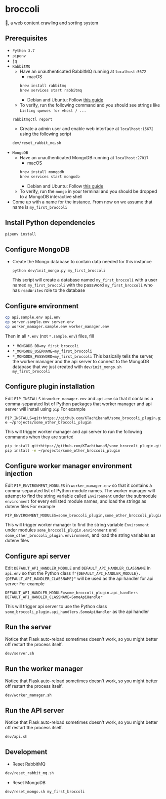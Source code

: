 # broccoli
🥦, a web content crawling and sorting system

## Prerequisites
* `Python 3.7`
* `pipenv`
* `jq`
* `RabbitMQ`
    * Have an unauthenticated RabbitMQ running at `localhost:5672`
        * macOS
        ```bash
        brew install rabbitmq
        brew services start rabbitmq
        ```
        * Debian and Ubuntu: Follow [this guide](https://www.rabbitmq.com/install-debian.html)
    * To verify, run the following command and you should see strings like `Listing queues for vhost / ...`
    ```bash
    rabbitmqctl report
    ```
    * Create a admin user and enable web interface at `localhost:15672` using the following script
    ```bash
    dev/reset_rabbit_mq.sh
    ```
* `MongoDB`
    * Have an unauthenticated MongoDB running at `localhost:27017`
        * macOS
        ```bash
        brew install mongodb
        brew services start mongodb
        ```
        * Debian and Ubuntu: Follow [this guide](https://docs.mongodb.com/manual/tutorial/install-mongodb-on-ubuntu/)
    * To verify, run the `mongo` in your terminal and you should be dropped to a MongoDB interactive shell
* Come up with a name for the instance. From now on we assume that name is `my_first_broccoli`

## Install Python dependencies
```bash
pipenv install
```

## Configure MongoDB
* Create the Mongo database to contain data needed for this instance
    ```bash
    python dev/init_mongo.py my_first_broccoli
    ```
    This script will create a database named `my_first_broccoli` with a user named `my_first_broccoli` with the password `my_first_broccoli` who has `readWrites` role to the database

## Configure environment
```bash
cp api.sample.env api.env
cp server.sample.env server.env
cp worker_manager.sample.env worker_manager.env
```
Then in all `*.env` (not `*.sample.env`) files, fill
* `*_MONGODB_DB=my_first_broccoli`
* `*_MONGODB_USERNAME=my_first_broccoli`
* `*_MONGODB_PASSWORD=my_first_broccoli`
This basically tells the server, the worker manager and the api server to connect to the MongoDB database that we just created with `dev/init_mongo.sh my_first_broccoli`

## Configure plugin installation
Edit `PIP_INSTALLS` in `worker_manager.env` and `api.env` so that it contains a comma-separated list of Python packages that worker manager and api server will install using `pip`
For example
```env
PIP_INSTALLS=git+https://github.com/KTachibanaM/some_broccoli_plugin.git,-e ~/projects/some_other_broccoli_plugin
```
This will trigger worker manager and api server to run the following commands when they are started
```bash
pip install git+https://github.com/KTachibanaM/some_broccoli_plugin.git
pip install -e ~/projects/some_other_broccoli_plugin
```

## Configure worker manager environment injection
Edit `PIP_ENVIRONMENT_MODULES` in `worker_manager.env` so that it contains a comma-separated list of Python module names. The worker manager will attempt to find the string variable called `Environment` under the submodule `environment` for every enlisted module names, and load the strings as dotenv files
For example
```env
PIP_ENVIRONMENT_MODULES=some_broccoli_plugin,some_other_broccoli_plugin
```
This will trigger worker manager to find the string variable `Environment` under modules `some_broccoli_plugin.environment` and `some_other_broccoli_plugin.environment`, and load the string variables as dotenv files

## Configure api server
Edit `DEFAULT_API_HANDLER_MODULE` and `DEFAULT_API_HANDLER_CLASSNAME` in `api.env` so that the Python class `f"{DEFAULT_API_HANDLER_MODULE}.{DEFAULT_API_HANDLER_CLASSNAME}"` will be used as the api handler for api server
For example
```env
DEFAULT_API_HANDLER_MODULE=some_broccoli_plugin.api_handlers
DEFAULT_API_HANDLER_CLASSNAME=SomeApiHandler
```
This will trigger api server to use the Python class `some_broccoli_plugin.api_handlers.SomeApiHandler` as the api handler

## Run the server
Notice that Flask auto-reload sometimes doesn't work, so you might better off restart the process itself.
```bash
dev/server.sh
```

## Run the worker manager
Notice that Flask auto-reload sometimes doesn't work, so you might better off restart the process itself.
```bash
dev/worker_manager.sh
```

## Run the API server
Notice that Flask auto-reload sometimes doesn't work, so you might better off restart the process itself.
```bash
dev/api.sh
```

## Development
* Reset RabbitMQ
```bash
dev/reset_rabbit_mq.sh
```
* Reset MongoDB
```bash
dev/reset_mongo.sh my_first_broccoli
```
